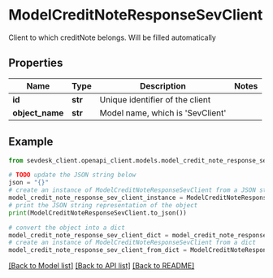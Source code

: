 # ModelCreditNoteResponseSevClient

Client to which creditNote belongs. Will be filled automatically

## Properties

Name | Type | Description | Notes
------------ | ------------- | ------------- | -------------
**id** | **str** | Unique identifier of the client | 
**object_name** | **str** | Model name, which is &#39;SevClient&#39; | 

## Example

```python
from sevdesk_client.openapi_client.models.model_credit_note_response_sev_client import ModelCreditNoteResponseSevClient

# TODO update the JSON string below
json = "{}"
# create an instance of ModelCreditNoteResponseSevClient from a JSON string
model_credit_note_response_sev_client_instance = ModelCreditNoteResponseSevClient.from_json(json)
# print the JSON string representation of the object
print(ModelCreditNoteResponseSevClient.to_json())

# convert the object into a dict
model_credit_note_response_sev_client_dict = model_credit_note_response_sev_client_instance.to_dict()
# create an instance of ModelCreditNoteResponseSevClient from a dict
model_credit_note_response_sev_client_from_dict = ModelCreditNoteResponseSevClient.from_dict(model_credit_note_response_sev_client_dict)
```
[[Back to Model list]](../README.md#documentation-for-models) [[Back to API list]](../README.md#documentation-for-api-endpoints) [[Back to README]](../README.md)


